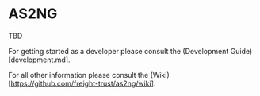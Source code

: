 # AS2NG

TBD

For getting started as a developer please consult the (Development Guide)[development.md].

For all other information please consult the (Wiki)[https://github.com/freight-trust/as2ng/wiki].
